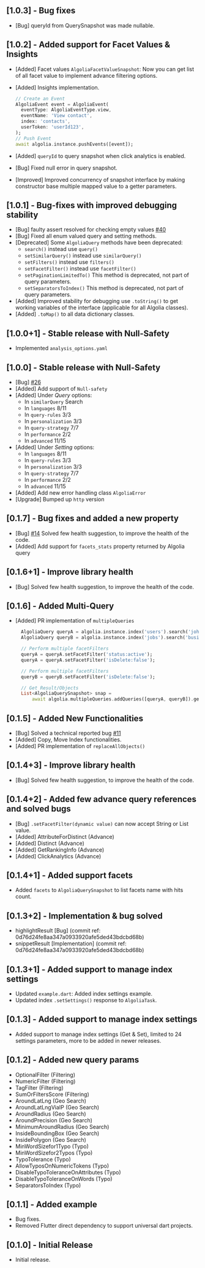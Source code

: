 ## [1.0.3] - Bug fixes

- [Bug] queryId from QuerySnapshot was made nullable.

## [1.0.2] - Added support for Facet Values & Insights

- [Added] Facet values `AlgoliaFacetValueSnapshot`:
  Now you can get list of all facet value to implement advance filtering options.
- [Added] Insights implementation.
  
  ```dart
  // Create an Event
  AlgoliaEvent event = AlgoliaEvent(
    eventType: AlgoliaEventType.view,
    eventName: 'View contact',
    index: 'contacts',
    userToken: 'userId123',
  );
  // Push Event
  await algolia.instance.pushEvents([event]);
  ```

- [Added] `queryId` to query snapshot when click analytics is enabled.
- [Bug] Fixed null error in query snapshot.
- [Improved] Improved concurrency of snapshot interface by making constructor base multiple mapped value to a getter parameters.


## [1.0.1] - Bug-fixes with improved debugging stability

- [Bug] faulty assert resolved for checking empty values [#40](https://github.com/knoxpo/dart_algolia/issues/40)
- [Bug] Fixed all enum valued query and setting methods.
- [Deprecated] Some ``AlgoliaQuery`` methods have been deprecated:
  - ``search()`` instead use ``query()``
  - ``setSimilarQuery()`` instead use ``similarQuery()``
  - ``setFilters()`` instead use ``filters()``
  - ``setFacetFilter()`` instead use ``facetFilter()``
  - ``setPaginationLimitedTo()`` This method is deprecated, not part of query parameters.
  - ``setSeparatorsToIndex()`` This method is deprecated, not part of query parameters.
- [Added] Improved stability for debugging use ``.toString()`` to get working variables of the interface (applicable for all Algolia classes).
- [Added] ``.toMap()`` to all data dictionary classes.

## [1.0.0+1] - Stable release with Null-Safety

- Implemented ``analysis_options.yaml``

## [1.0.0] - Stable release with Null-Safety

- [Bug] [#26](https://github.com/knoxpo/dart_algolia/issues/26)
- [Added] Add support of ``Null-safety``
- [Added] Under *Query* options:
  - In ``similarQuery`` Search
  - In ``languages`` 8/11
  - In ``query-rules`` 3/3
  - In ``personalization`` 3/3
  - In ``query-strategy`` 7/7
  - In ``performance`` 2/2
  - In ``advanced`` 11/15
- [Added] Under *Setting* options:
  - In ``languages`` 8/11
  - In ``query-rules`` 3/3
  - In ``personalization`` 3/3
  - In ``query-strategy`` 7/7
  - In ``performance`` 2/2
  - In ``advanced`` 11/15
- [Added] Add new error handling class ``AlgoliaError``
- [Upgrade] Bumped up ``http`` version

## [0.1.7] - Bug fixes and added a new property

- [Bug] [#14](https://github.com/knoxpo/dart_algolia/issues/14) Solved few health suggestion, to improve the health of the code.
- [Added] Add support for ``facets_stats`` property returned by Algolia query

## [0.1.6+1] - Improve library health

- [Bug] Solved few health suggestion, to improve the health of the code.

## [0.1.6] - Added Multi-Query

- [Added] PR implementation of ``multipleQueries``

  ```dart
    AlgoliaQuery queryA = algolia.instance.index('users').search('john');
    AlgoliaQuery queryB = algolia.instance.index('jobs').search('business');

    // Perform multiple facetFilters
    queryA = queryA.setFacetFilter('status:active');
    queryA = queryA.setFacetFilter('isDelete:false');

    // Perform multiple facetFilters
    queryB = queryB.setFacetFilter('isDelete:false');

    // Get Result/Objects
    List<AlgoliaQuerySnapshot> snap =
        await algolia.multipleQueries.addQueries([queryA, queryB]).getObjects();  
  ```

## [0.1.5] - Added New Functionalities

- [Bug] Solved a technical reported bug [#11](https://github.com/knoxpo/dart_algolia/issues/11)
- [Added] Copy, Move Index functionalities.
- [Added] PR implementation of ``replaceAllObjects()``

## [0.1.4+3] - Improve library health

- [Bug] Solved few health suggestion, to improve the health of the code.

## [0.1.4+2] - Added few advance query references and solved bugs

- [Bug] `.setFacetFilter(dynamic value)` can now accept String or List<String> value.
- [Added] AttributeForDistinct (Advance)
- [Added] Distinct (Advance)
- [Added] GetRankingInfo (Advance)
- [Added] ClickAnalytics (Advance)

## [0.1.4+1] - Added support facets

- Added `facets` to ``AlgoliaQuerySnapshot`` to list facets name with hits count.

## [0.1.3+2] - Implementation & bug solved

- highlightResult [Bug] (commit ref: 0d76d24fe8aa347a0933920afe5ded43bdcbd68b)
- snippetResult [Implementation] (commit ref: 0d76d24fe8aa347a0933920afe5ded43bdcbd68b)

## [0.1.3+1] - Added support to manage index settings

- Updated `example.dart`: Added index settings example.
- Updated index `.setSettings()` response to `AlgoliaTask`.

## [0.1.3] - Added support to manage index settings

- Added support to manage index settings (Get & Set), limited to 24 settings parameters, more to be added in newer releases.

## [0.1.2] - Added new query params

- OptionalFilter (Filtering)
- NumericFilter (Filtering)
- TagFilter (Filtering)
- SumOrFiltersScore (Filtering)
- AroundLatLng (Geo Search)
- AroundLatLngViaIP (Geo Search)
- AroundRadius (Geo Search)
- AroundPrecision (Geo Search)
- MinimumAroundRadius (Geo Search)
- InsideBoundingBox (Geo Search)
- InsidePolygon (Geo Search)
- MinWordSizefor1Typo (Typo)
- MinWordSizefor2Typos (Typo)
- TypoTolerance (Typo)
- AllowTyposOnNumericTokens (Typo)
- DisableTypoToleranceOnAttributes (Typo)
- DisableTypoToleranceOnWords (Typo)
- SeparatorsToIndex (Typo)

## [0.1.1] - Added example

- Bug fixes.
- Removed Flutter direct dependency to support universal dart projects.

## [0.1.0] - Initial Release

- Initial release.
